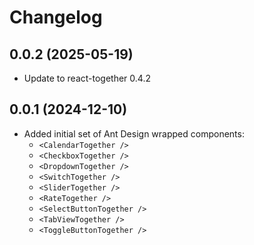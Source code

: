 # Changelog

## 0.0.2 (2025-05-19)
- Update to react-together 0.4.2

## 0.0.1 (2024-12-10)

- Added initial set of Ant Design wrapped components:
  - `<CalendarTogether />`
  - `<CheckboxTogether />`
  - `<DropdownTogether />`
  - `<SwitchTogether />`
  - `<SliderTogether />`
  - `<RateTogether />`
  - `<SelectButtonTogether />`
  - `<TabViewTogether />`
  - `<ToggleButtonTogether />`
